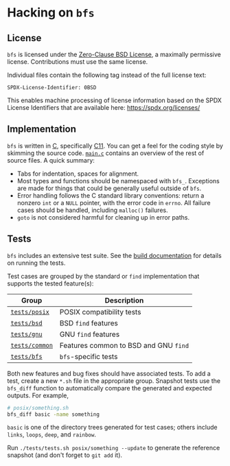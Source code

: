 Hacking on `bfs`
================

License
-------

`bfs` is licensed under the [Zero-Clause BSD License](https://opensource.org/licenses/0BSD), a maximally permissive license.
Contributions must use the same license.

Individual files contain the following tag instead of the full license text:

    SPDX-License-Identifier: 0BSD

This enables machine processing of license information based on the SPDX License Identifiers that are available here: https://spdx.org/licenses/


Implementation
--------------

`bfs` is written in [C](https://en.wikipedia.org/wiki/C_(programming_language)), specifically [C11](https://en.wikipedia.org/wiki/C11_(C_standard_revision)).
You can get a feel for the coding style by skimming the source code.
[`main.c`](/src/main.c) contains an overview of the rest of source files.
A quick summary:

- Tabs for indentation, spaces for alignment.
- Most types and functions should be namespaced with `bfs_`.
  Exceptions are made for things that could be generally useful outside of `bfs`.
- Error handling follows the C standard library conventions: return a nonzero `int` or a `NULL` pointer, with the error code in `errno`.
  All failure cases should be handled, including `malloc()` failures.
- `goto` is not considered harmful for cleaning up in error paths.


Tests
-----

`bfs` includes an extensive test suite.
See the [build documentation](BUILDING.md#testing) for details on running the tests.

Test cases are grouped by the standard or `find` implementation that supports the tested feature(s):

| Group                           | Description                           |
|---------------------------------|---------------------------------------|
| [`tests/posix`](/tests/posix)   | POSIX compatibility tests             |
| [`tests/bsd`](/tests/bsd)       | BSD `find` features                   |
| [`tests/gnu`](/tests/gnu)       | GNU `find` features                   |
| [`tests/common`](/tests/common) | Features common to BSD and GNU `find` |
| [`tests/bfs`](/tests/bfs)       | `bfs`-specific tests                  |

Both new features and bug fixes should have associated tests.
To add a test, create a new `*.sh` file in the appropriate group.
Snapshot tests use the `bfs_diff` function to automatically compare the generated and expected outputs.
For example,

```bash
# posix/something.sh
bfs_diff basic -name something
```

`basic` is one of the directory trees generated for test cases; others include `links`, `loops`, `deep`, and `rainbow`.

Run `./tests/tests.sh posix/something --update` to generate the reference snapshot (and don't forget to `git add` it).
